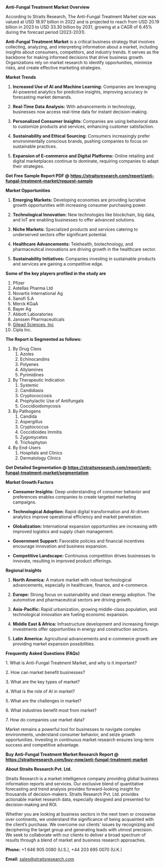<p><strong>Anti-Fungal Treatment Market Overview</strong></p>
<p>According to Straits Research, The Anti-Fungal Treatment Market size was valued at USD 18.97 billion in 2022 and is projected to reach from USD 20.19 billion in 2023 to USD 33.30 billion by 2031, growing at a CAGR of 6.45% during the forecast period (2023-2031).</p>
<p><strong>Anti-Fungal Treatment Market</strong> is a critical business strategy that involves collecting, analyzing, and interpreting information about a market, including insights about consumers, competitors, and industry trends. It serves as the backbone for making informed decisions that drive business growth. Organizations rely on market research to identify opportunities, minimize risks, and create effective marketing strategies.</p>
<p><strong>Market Trends</strong></p>
<ol>
<li>
<p><strong>Increased Use of AI and Machine Learning:</strong> Companies are leveraging AI-powered analytics for predictive insights, improving accuracy in forecasting market demands.</p>
</li>
<li>
<p><strong>Real-Time Data Analysis:</strong> With advancements in technology, businesses now access real-time data for instant decision-making.</p>
</li>
<li>
<p><strong>Personalized Consumer Insights:</strong> Companies are using behavioral data to customize products and services, enhancing customer satisfaction.</p>
</li>
<li>
<p><strong>Sustainability and Ethical Sourcing:</strong> Consumers increasingly prefer environmentally conscious brands, pushing companies to focus on sustainable practices.</p>
</li>
<li>
<p><strong>Expansion of E-commerce and Digital Platforms:</strong> Online retailing and digital marketplaces continue to dominate, requiring companies to adapt their strategies.</p>
</li>
</ol>
<p><strong>Get Free Sample Report PDF @ <a href=https://straitsresearch.com/report/anti-fungal-treatment-market/request-sample>https://straitsresearch.com/report/anti-fungal-treatment-market/request-sample</a></strong></p>
<p><strong>Market Opportunities</strong></p>
<ol>
<li>
<p><strong>Emerging Markets:</strong> Developing economies are providing lucrative growth opportunities with increasing consumer purchasing power.</p>
</li>
<li>
<p><strong>Technological Innovation:</strong> New technologies like blockchain, big data, and IoT are enabling businesses to offer advanced solutions.</p>
</li>
<li>
<p><strong>Niche Markets:</strong> Specialized products and services catering to underserved sectors offer significant potential.</p>
</li>
<li>
<p><strong>Healthcare Advancements:</strong> Telehealth, biotechnology, and pharmaceutical innovations are driving growth in the healthcare sector.</p>
</li>
<li>
<p><strong>Sustainability Initiatives:</strong> Companies investing in sustainable products and services are gaining a competitive edge.</p>
</li>
</ol>
<div>
<div><strong>Some of the key players profiled in the study are</strong></div>
</div>
<p><ol><li>Pfizer</li><li>Astellas Pharma Ltd</li><li>Novartis International Ag</li><li>Sanofi S.A</li><li>Merck KGaA</li><li>Bayer Ag</li><li>Abbott Laboratories</li><li>Janssen Pharmaceuticals</li><li><a href=""https://www.gileadclinicaltrials.com/"" target=""_blank"">Gilead Sciences, Inc</a></li><li>Cipla Inc.</li></ol></p>
<p><strong>The Report is Segmented as follows:</strong></p>
<p><ol>
<li>By Drug Class<br>
<ol>
<li>Azoles</li>
<li>Echinocandins</li>
<li>Polyenes</li>
<li>Allylamines</li>
<li>Pyrimidines</li>
</ol>
</li>
<li>By Therapeutic Indication
<ol>
<li>Systemic</li>
<li>Candidiasis</li>
<li>Cryptococcosis</li>
<li>Prophylactic Use of Antifungals</li>
<li>Coccidioidomycosis</li>
</ol>
</li>
<li>By Pathogens
<ol>
<li>Candida</li>
<li>Aspergillus</li>
<li>Cryptococcus</li>
<li>Coccidioides Immitis</li>
<li>Zygomycetes</li>
<li>Trichophyton</li>
</ol>
</li>
<li>By End-Users
<ol>
<li>Hospitals and Clinics</li>
<li>Dermatology Clinics</li>
</ol>
</li>
</ol></p>
<p><strong>Get Detailed Segmentation @ <a href=https://straitsresearch.com/report/anti-fungal-treatment-market/segmentation>https://straitsresearch.com/report/anti-fungal-treatment-market/segmentation</a></strong></p>
<p><strong>Market Growth Factors</strong></p>
<ul>
<li>
<p><strong>Consumer Insights:</strong> Deep understanding of consumer behavior and preferences enables companies to create targeted marketing campaigns.</p>
</li>
<li>
<p><strong>Technological Adoption:</strong> Rapid digital transformation and AI-driven analytics improve operational efficiency and market penetration.</p>
</li>
<li>
<p><strong>Globalization:</strong> International expansion opportunities are increasing with improved logistics and supply chain management.</p>
</li>
<li>
<p><strong>Government Support:</strong> Favorable policies and financial incentives encourage innovation and business expansion.</p>
</li>
<li>
<p><strong>Competitive Landscape:</strong> Continuous competition drives businesses to innovate, resulting in improved product offerings.</p>
</li>
</ul>
<p><strong>Regional Insights</strong></p>
<ol>
<li>
<p><strong>North America:</strong> A mature market with robust technological advancements, especially in healthcare, finance, and e-commerce.</p>
</li>
<li>
<p><strong>Europe:</strong> Strong focus on sustainability and clean energy adoption. The automotive and pharmaceutical sectors are driving growth.</p>
</li>
<li>
<p><strong>Asia-Pacific:</strong> Rapid urbanization, growing middle-class population, and technological innovation are fueling economic expansion.</p>
</li>
<li>
<p><strong>Middle East &amp; Africa:</strong> Infrastructure development and increasing foreign investments offer opportunities in energy and construction sectors.</p>
</li>
<li>
<p><strong>Latin America:</strong> Agricultural advancements and e-commerce growth are providing market expansion possibilities.</p>
</li>
</ol>
<p><strong>Frequently Asked Questions (FAQs)</strong></p>
<p>1. What is Anti-Fungal Treatment Market, and why is it important?</p>
<p>2. How can market benefit businesses?</p>
<p>3. What are the key types of market?</p>
<p>4. What is the role of AI in market?</p>
<p>5. What are the challenges in market?</p>
<p>6. What industries benefit most from market?</p>
<p>7. How do companies use market data?</p>
<p>Market remains a powerful tool for businesses to navigate complex environments, understand consumer behavior, and seize growth opportunities. Investing in continuous market research ensures long-term success and competitive advantage.</p>
<p><strong>Buy Anti-Fungal Treatment Market Research Report @ <a href=https://straitsresearch.com/buy-now/anti-fungal-treatment-market>https://straitsresearch.com/buy-now/anti-fungal-treatment-market</a></strong></p>
<p><strong>About Straits Research Pvt. Ltd.</strong></p>
<p>Straits Research is a market intelligence company providing global business information reports and services. Our exclusive blend of quantitative forecasting and trend analysis provides forward-looking insight for thousands of decision-makers. Straits Research Pvt. Ltd. provides actionable market research data, especially designed and presented for decision-making and ROI.</p>
<p>Whether you are looking at business sectors in the next town or crosswise over continents, we understand the significance of being acquainted with the client&rsquo;s purchase. We overcome our clients&rsquo; issues by recognizing and deciphering the target group and generating leads with utmost precision. We seek to collaborate with our clients to deliver a broad spectrum of results through a blend of market and business research approaches.</p>
<p><strong>Phone:</strong> +1 646 905 0080 (U.S.), +44 203 695 0070 (U.K.)</p>
<p><strong>Email:</strong> <u><a href=mailto:sales@straitsresearch.com>sales@straitsresearch.com</a></u></p>
